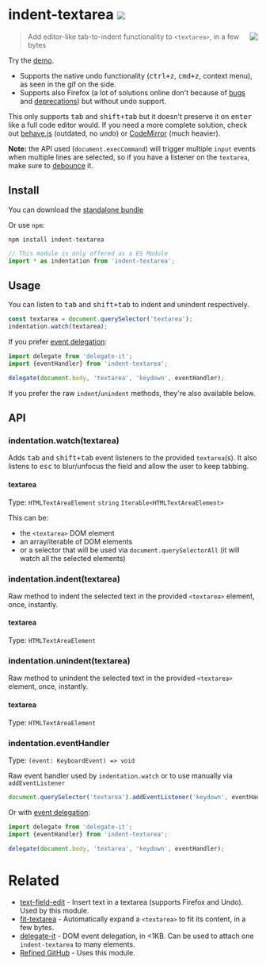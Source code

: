 # indent-textarea [![][badge-gzip]][link-npm]

[badge-gzip]: https://img.shields.io/bundlephobia/minzip/indent-textarea.svg?label=gzipped
[link-npm]: https://www.npmjs.com/package/indent-textarea

[<img align="right" src="https://user-images.githubusercontent.com/1402241/33802977-beb8497c-ddbf-11e7-899c-698d89298de4.gif">](https://fregante.github.io/indent-textarea/)

> Add editor-like tab-to-indent functionality to `<textarea>`, in a few bytes

Try the [demo](https://fregante.github.io/indent-textarea/).

- Supports the native undo functionality (<kbd>ctrl+z</kbd>, <kbd>cmd+z</kbd>, context menu), as seen in the gif on the side.
- Supports also Firefox (a lot of solutions online don't because of [bugs](https://bugzilla.mozilla.org/show_bug.cgi?id=1220696) and [deprecations](https://www.chromestatus.com/features/5718803933560832)) but without undo support.

This only supports <kbd>tab</kbd> and <kbd>shift+tab</kbd> but it doesn't preserve it on <kbd>enter</kbd> like a full code editor would. If you need a more complete solution, check out [behave.js](https://github.com/jakiestfu/Behave.js) (outdated, no _undo_) or [CodeMirror](https://github.com/codemirror/CodeMirror) (much heavier).

**Note:** the API used (`document.execCommand`) will trigger multiple `input` events when multiple lines are selected, so if you have a listener on the `textarea`, make sure to [debounce](https://github.com/sindresorhus/debounce-fn) it.

## Install

You can download the [standalone bundle](https://bundle.fregante.com/?pkg=indent-textarea&global=indentation)

Or use `npm`:

```
npm install indent-textarea
```

```js
// This module is only offered as a ES Module
import * as indentation from 'indent-textarea';
```

## Usage

You can listen to <kbd>tab</kbd> and <kbd>shift+tab</kbd> to indent and unindent respectively.

```js
const textarea = document.querySelector('textarea');
indentation.watch(textarea);
```

If you prefer [event delegation](https://github.com/fregante/delegate-it):

```js
import delegate from 'delegate-it';
import {eventHandler} from 'indent-textarea';

delegate(document.body, 'textarea', 'keydown', eventHandler);
```

If you prefer the raw `indent`/`unindent` methods, they're also available below.

## API

### indentation.watch(textarea)

Adds <kbd>tab</kbd> and <kbd>shift+tab</kbd> event listeners to the provided `textarea`(s). It also listens to <kbd>esc</kbd> to blur/unfocus the field and allow the user to keep tabbing.

#### textarea

Type: `HTMLTextAreaElement` `string` `Iterable<HTMLTextAreaElement>`

This can be:

- the `<textarea>` DOM element
- an array/iterable of DOM elements
- or a selector that will be used via `document.querySelectorAll` (it will watch all the selected elements)

### indentation.indent(textarea)

Raw method to indent the selected text in the provided `<textarea>` element, once, instantly.

#### textarea

Type: `HTMLTextAreaElement`

### indentation.unindent(textarea)

Raw method to unindent the selected text in the provided `<textarea>` element, once, instantly.

#### textarea

Type: `HTMLTextAreaElement`

### indentation.eventHandler

Type: `(event: KeyboardEvent) => void`

Raw event handler used by `indentation.watch` or to use manually via `addEventListener`

```js
document.querySelector('textarea').addEventListener('keydown', eventHandler);
```

Or with [event delegation](https://github.com/fregante/delegate-it):

```js
import delegate from 'delegate-it';
import {eventHandler} from 'indent-textarea';

delegate(document.body, 'textarea', 'keydown', eventHandler);
```

# Related

- [text-field-edit](https://github.com/fregante/text-field-edit) - Insert text in a textarea (supports Firefox and Undo). Used by this module.
- [fit-textarea](https://github.com/fregante/fit-textarea) - Automatically expand a `<textarea>` to fit its content, in a few bytes.
- [delegate-it](https://github.com/fregante/delegate-it) - DOM event delegation, in <1KB. Can be used to attach one `indent-textarea` to many elements.
- [Refined GitHub](https://github.com/sindresorhus/refined-github) - Uses this module.
